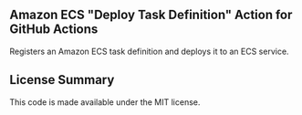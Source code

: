 ## Amazon ECS "Deploy Task Definition" Action for GitHub Actions

Registers an Amazon ECS task definition and deploys it to an ECS service.

## License Summary

This code is made available under the MIT license.
